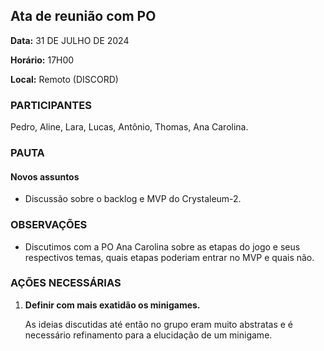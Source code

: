 ## Ata de reunião com PO


**Data:** 31 DE JULHO DE 2024

**Horário:** 17H00

**Local:** Remoto (DISCORD)

### PARTICIPANTES

Pedro, Aline, Lara, Lucas, Antônio, Thomas, Ana Carolina.

### PAUTA

#### Novos assuntos
- Discussão sobre o backlog e MVP do Crystaleum-2.

### OBSERVAÇÕES
- Discutimos com a PO Ana Carolina sobre as etapas do jogo e seus respectivos temas, quais etapas poderiam entrar no MVP e quais não.

### AÇÕES NECESSÁRIAS
1. **Definir com mais exatidão os minigames.**

   As ideias discutidas até então no grupo eram muito abstratas e é necessário refinamento para a elucidação de um minigame.
